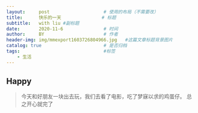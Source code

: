 ```yaml
---
layout:     post   				    # 使用的布局（不需要改）
title:      快乐的一天				# 标题 
subtitle:   with liu #副标题
date:       2020-11-6 				# 时间
author:     BY 						# 作者
header-img: img/mmexport1603726804966.jpg	#这篇文章标题背景图片
catalog: true 						# 是否归档
tags:								#标签
    - 生活
---
```


## Happy
>今天和好朋友一块出去玩，我们去看了电影，吃了梦寐以求的鸡蛋仔。
>总之开心就完了

